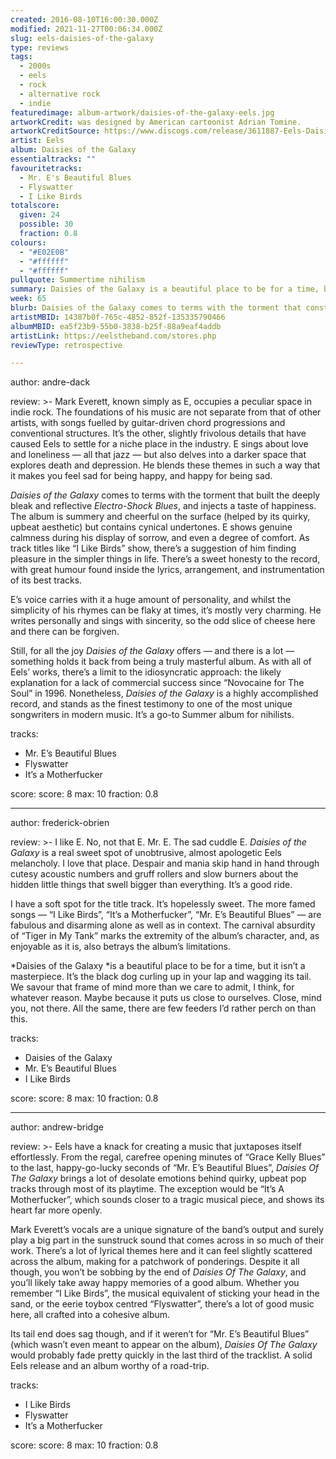```yaml
---
created: 2016-08-10T16:00:30.000Z
modified: 2021-11-27T00:06:34.000Z
slug: eels-daisies-of-the-galaxy
type: reviews
tags:
  - 2000s
  - eels
  - rock
  - alternative rock
  - indie
featuredimage: album-artwork/daisies-of-the-galaxy-eels.jpg
artworkCredit: was designed by American cartoonist Adrian Tomine.
artworkCreditSource: https://www.discogs.com/release/3611887-Eels-Daisies-Of-The-Galaxy
artist: Eels
album: Daisies of the Galaxy
essentialtracks: ""
favouritetracks:
  - Mr. E's Beautiful Blues
  - Flyswatter
  - I Like Birds
totalscore:
  given: 24
  possible: 30
  fraction: 0.8
colours:
  - "#E02E0B"
  - "#ffffff"
  - "#ffffff"
pullquote: Summertime nihilism
summary: Daisies of the Galaxy is a beautiful place to be for a time, but it isn’t a masterpiece. It’s the black dog curling up in your lap and wagging its tail. We savour that frame of mind more than we care to admit, I think.
week: 65
blurb: Daisies of the Galaxy comes to terms with the torment that constructed the deeply bleak and reflective Electro-Shock Blues, and injects a taste of happiness.
artistMBID: 14387b0f-765c-4852-852f-135335790466
albumMBID: ea5f23b9-55b0-3838-b25f-88a9eaf4addb
artistLink: https://eelstheband.com/stores.php
reviewType: retrospective

---
```


author: andre-dack

review: >-
  Mark Everett, known simply as E, occupies a peculiar space in indie rock. The foundations of his music are not separate from that of other artists, with songs fuelled by guitar-driven chord progressions and conventional structures. It’s the other, slightly frivolous details that have caused Eels to settle for a niche place in the industry. E sings about love and loneliness — all that jazz — but also delves into a darker space that explores death and depression. He blends these themes in such a way that it makes you feel sad for being happy, and happy for being sad.

  _Daisies of the Galaxy_ comes to terms with the torment that built the deeply bleak and reflective _Electro-Shock Blues_, and injects a taste of happiness. The album is summery and cheerful on the surface (helped by its quirky, upbeat aesthetic) but contains cynical undertones. E shows genuine calmness during his display of sorrow, and even a degree of comfort. As track titles like “I Like Birds” show, there’s a suggestion of him finding pleasure in the simpler things in life. There’s a sweet honesty to the record, with great humour found inside the lyrics, arrangement, and instrumentation of its best tracks.

  E’s voice carries with it a huge amount of personality, and whilst the simplicity of his rhymes can be flaky at times, it’s mostly very charming. He writes personally and sings with sincerity, so the odd slice of cheese here and there can be forgiven.

  Still, for all the joy _Daisies of the Galaxy_ offers — and there is a lot — something holds it back from being a truly masterful album. As with all of Eels’ works, there’s a limit to the idiosyncratic approach: the likely explanation for a lack of commercial success since “Novocaine for The Soul” in 1996. Nonetheless, _Daisies of the Galaxy_ is a highly accomplished record, and stands as the finest testimony to one of the most unique songwriters in modern music. It’s a go-to Summer album for nihilists.

tracks:
  - Mr. E’s Beautiful Blues
  - ­Flyswatter
  - ­It’s a Motherfucker

score:
  score: 8
  max: 10
  fraction: 0.8

---

author: frederick-obrien

review: >-
  I like E. No, not that E. Mr. E. The sad cuddle E. _Daisies of the Galaxy_ is a real sweet spot of unobtrusive, almost apologetic Eels melancholy. I love that place. Despair and mania skip hand in hand through cutesy acoustic numbers and gruff rollers and slow burners about the hidden little things that swell bigger than everything. It’s a good ride.

  I have a soft spot for the title track. It’s hopelessly sweet. The more famed songs — “I Like Birds”, “It’s a Motherfucker”, “Mr. E’s Beautiful Blues” — are fabulous and disarming alone as well as in context. The carnival absurdity of “Tiger in My Tank” marks the extremity of the album’s character, and, as enjoyable as it is, also betrays the album’s limitations.

  *Daisies of the Galaxy *is a beautiful place to be for a time, but it isn’t a masterpiece. It’s the black dog curling up in your lap and wagging its tail. We savour that frame of mind more than we care to admit, I think, for whatever reason. Maybe because it puts us close to ourselves. Close, mind you, not there. All the same, there are few feeders I’d rather perch on than this.

tracks:
  - Daisies of the Galaxy
  - ­Mr. E’s Beautiful Blues
  - ­I Like Birds

score:
  score: 8
  max: 10
  fraction: 0.8

---

author: andrew-bridge

review: >-
  Eels have a knack for creating a music that juxtaposes itself effortlessly. From the regal, carefree opening minutes of “Grace Kelly Blues” to the last, happy-go-lucky seconds of “Mr. E’s Beautiful Blues”, _Daisies Of The Galaxy_ brings a lot of desolate emotions behind quirky, upbeat pop tracks through most of its playtime. The exception would be “It’s A Motherfucker”, which sounds closer to a tragic musical piece, and shows its heart far more openly.

  Mark Everett’s vocals are a unique signature of the band’s output and surely play a big part in the sunstruck sound that comes across in so much of their work. There’s a lot of lyrical themes here and it can feel slightly scattered across the album, making for a patchwork of ponderings. Despite it all though, you won’t be sobbing by the end of _Daisies Of The Galaxy_, and you’ll likely take away happy memories of a good album. Whether you remember “I Like Birds”, the musical equivalent of sticking your head in the sand, or the eerie toybox centred “Flyswatter”, there’s a lot of good music here, all crafted into a cohesive album.

  Its tail end does sag though, and if it weren’t for “Mr. E’s Beautiful Blues” (which wasn’t even meant to appear on the album), _Daisies Of The Galaxy_ would probably fade pretty quickly in the last third of the tracklist. A solid Eels release and an album worthy of a road-trip.

tracks:
  - I Like Birds
  - ­Flyswatter
  - ­It’s a Motherfucker

score:
  score: 8
  max: 10
  fraction: 0.8
